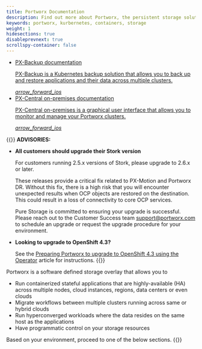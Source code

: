 ```yaml
---
title: Portworx Documentation
description: Find out more about Portworx, the persistent storage solution for containers. Come check us out for step-by-step guides and tips!
keywords: portworx, kurbernetes, containers, storage
weight: 1
hidesections: true
disableprevnext: true
scrollspy-container: false
---
```

<ul class="list-series">
<li class="list-series__item mdl-card mdl-shadow--2dp">
<a href="https://backup.docs.portworx.com">
    <div class="mdl-card__title">
    <homelistseriestitle class="mdl-card__title-text">
        PX-Backup documentation
    </homelistseriestitle>
    </div>
    <div class="mdl-card__supporting-text">
        <p>PX-Backup is a Kubernetes backup solution that allows you to back up and restore applications and their data across multiple clusters.</p>
    </div>
    <i class="material-icons">arrow_forward_ios</i>
</a>
</li>
<li class="list-series__item mdl-card mdl-shadow--2dp">
<a href="https://central.docs.portworx.com">
    <div class="mdl-card__title">
    <homelistseriestitle class="mdl-card__title-text">
        PX-Central on-premises documentation
    </homelistseriestitle>
    </div>
    <div class="mdl-card__supporting-text">
        <p>PX-Central on-premises is a graphical user interface that allows you to monitor and manage your Portworx clusters.</p>
    </div>
    <i class="material-icons">arrow_forward_ios</i>
</a>
</li>
</ul>

{{<info>}}
**ADVISORIES:** 

* **All customers should upgrade their Stork version**   

    For customers running 2.5.x versions of Stork, please upgrade to 2.6.x or later.

    These releases provide a critical fix related to PX-Motion and Portworx DR. Without this fix, there is a high risk that you will encounter unexpected results when OCP objects are restored on the destination. This could result in a loss of connectivity to core OCP services.

    Pure Storage is committed to ensuring your upgrade is successful. Please reach out to the Customer Success team support@portworx.com to schedule an upgrade or request the upgrade procedure for your environment.
    
* **Looking to upgrade to OpenShift 4.3?** 

    See the [Preparing Portworx to upgrade to OpenShift 4.3 using the Operator](/portworx-install-with-kubernetes/openshift/operator/openshift-upgrade/) article for instructions.
{{</info>}}

Portworx is a software defined storage overlay that allows you to

* Run containerized stateful applications that are highly-available (HA) across multiple nodes, cloud instances, regions, data centers or even clouds
* Migrate workflows between multiple clusters running across same or hybrid clouds
* Run hyperconverged workloads where the data resides on the same host as the applications
* Have programmatic control on your storage resources

Based on your environment, proceed to one of the below sections.
{{<homelist series="top">}}
